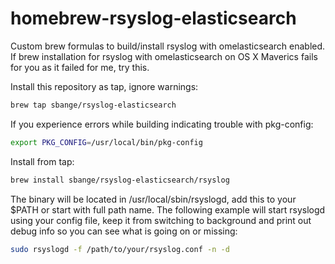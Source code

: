 homebrew-rsyslog-elasticsearch
===========================

Custom brew formulas to build/install rsyslog with omelasticsearch enabled. If brew installation for rsyslog with omelasticsearch on OS X Maverics fails for you as it failed for me, try this.

Install this repository as tap, ignore warnings:
```bash
brew tap sbange/rsyslog-elasticsearch
```

If you experience errors while building indicating trouble with pkg-config:
```bash
export PKG_CONFIG=/usr/local/bin/pkg-config
```

Install from tap:
```bash
brew install sbange/rsyslog-elasticsearch/rsyslog
```

The binary will be located in /usr/local/sbin/rsyslogd, add this to your $PATH or start with full path name. The following example will start rsyslogd using your config file, keep it from switching to background and print out debug info so you can see what is going on or missing:

```bash
sudo rsyslogd -f /path/to/your/rsyslog.conf -n -d
```
